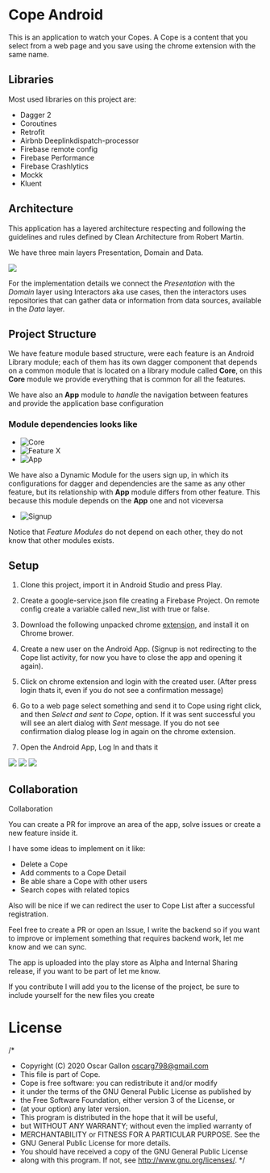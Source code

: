 # Cope Android

This is an application to watch your Copes. A Cope is a content that you select from a web page and you save using the chrome extension with the same name. 

## Libraries 
Most used libraries on this project are: 

- Dagger 2 
- Coroutines
- Retrofit
- Airbnb Deeplinkdispatch-processor
- Firebase remote config
- Firebase Performance
- Firebase Crashlytics 
- Mockk 
- Kluent 

## Architecture

This application has a layered architecture respecting and following the guidelines and rules defined by Clean Architecture from  Robert Martin. 

We have three main layers Presentation, Domain and Data. 

![](./readmefiles/arch.png)

For the implementation details we connect the *Presentation* with the *Domain*  layer using Interactors aka use cases, then the interactors uses repositories that can gather data or information from data sources, available in the *Data* layer.

## Project Structure 

We have feature module based structure, were each feature is an Android Library module; each of them has its own dagger component that depends on a common module that is located on a library module called **Core**, on this **Core** module we provide everything that is common for all the features.

We have also an **App** module to *handle* the navigation between features and provide the application base configuration

### Module dependencies looks like 

- ![**Core**](./readmefiles/core.png) 
- ![**Feature X**](./readmefiles/random.png)
- ![**App**](./readmefiles/app.png)

We have also a Dynamic Module for the users sign up, in which its configurations for dagger and dependencies are the same as any other feature, but its relationship with **App** module differs from other feature. This because this module depends on the **App** one and not viceversa

- ![**Signup**](./readmefiles/signup.png) 

Notice that *Feature Modules* do not depend on each other, they do not know that other modules exists. 

## Setup 

1. Clone this project, import it in Android Studio and press Play. 

2. Create a google-service.json file creating a Firebase Project. On remote config create a variable called new_list with true or false. 

3. Download the following unpacked chrome [extension](https://drive.google.com/file/d/1Js21eF5VA-n_x_02MsytYGfiBpyDXGn8/view?usp=sharing), and install it on Chrome brower. 

4. Create a new user on the Android App. (Signup is not redirecting to the Cope list activity, for now you have to close the app and opening it again).

5. Click on chrome extension and login with the created user. (After press login thats it, even if you do not see a confirmation message) 

6. Go to a web page select something and send it to Cope using right click, and then *Select and sent to Cope*, option. If it was sent successful you will see an alert dialog with *Sent* message. If you do not see confirmation dialog please log in again on the chrome extension. 

7. Open the Android App, Log In and thats it

![](./readmefiles/cope1.png) 
![](./readmefiles/cope2.png) 
![](./readmefiles/cope3.png) 

## Collaboration

Collaboration

You can create a PR for improve an area of the app, solve issues or create a new feature inside it. 

I have some ideas to implement on it like: 

- Delete a Cope
- Add comments to a Cope Detail
- Be able share a Cope with other users
- Search copes with related topics

Also will be nice if we can redirect the user to Cope List after a successful registration. 

Feel free to create a PR or open an Issue, I write the backend so if you want to improve or implement something that requires backend work, let me know and we can sync.

The app is uploaded into the play store as Alpha and Internal Sharing release, if you want to be part of let me know. 

If you contribute I will add you to the license of the project, be sure to include yourself for the new files you create

# License 

/*
 * Copyright (C) 2020 Oscar Gallon <oscarg798@gmail.com>
 * This file is part of Cope.
 * Cope is free software: you can redistribute it and/or modify
 * it under the terms of the GNU General Public License as published by
 * the Free Software Foundation, either version 3 of the License, or
 * (at your option) any later version.
 * This program is distributed in the hope that it will be useful,
 * but WITHOUT ANY WARRANTY; without even the implied warranty of
 * MERCHANTABILITY or FITNESS FOR A PARTICULAR PURPOSE.  See the
 * GNU General Public License for more details.
 * You should have received a copy of the GNU General Public License
 * along with this program.  If not, see <http://www.gnu.org/licenses/>.
 */